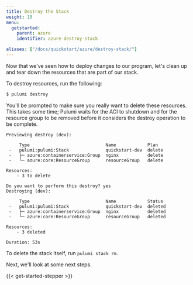 ```yaml
---
title: Destroy the Stack
weight: 10
menu:
  getstarted:
    parent: azure
    identifier: azure-destroy-stack

aliases: ["/docs/quickstart/azure/destroy-stack/"]
---
```


Now that we've seen how to deploy changes to our program, let's clean up and tear down the resources that are part of our stack.

To destroy resources, run the following:

```bash
$ pulumi destroy
```

You'll be prompted to make sure you really want to delete these resources. This takes some time; Pulumi waits for the ACI to shutdown and for the resource group to be removed before it considers the destroy operation to be complete.

```
Previewing destroy (dev):

     Type                             Name            Plan
 -   pulumi:pulumi:Stack              quickstart-dev  delete
 -   ├─ azure:containerservice:Group  nginx           delete
 -   └─ azure:core:ResourceGroup      resourceGroup   delete

Resources:
    - 3 to delete

Do you want to perform this destroy? yes
Destroying (dev):

     Type                             Name            Status
 -   pulumi:pulumi:Stack              quickstart-dev  deleted
 -   ├─ azure:containerservice:Group  nginx           deleted
 -   └─ azure:core:ResourceGroup      resourceGroup   deleted

Resources:
    - 3 deleted

Duration: 53s
```

To delete the stack itself, run `pulumi stack rm`.

Next, we'll look at some next steps.

{{< get-started-stepper >}}
